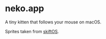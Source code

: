 # neko.app

A tiny kitten that follows your mouse on macOS.

Sprites taken from [skiftOS].

[skiftOS]: https://github.com/skiftOS/skift
